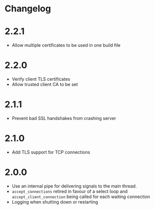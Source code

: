 # Changelog

# 2.2.1
* Allow multiple certificates to be used in one build file

# 2.2.0
* Verify client TLS certificates
* Allow trusted client CA to be set

# 2.1.1
* Prevent bad SSL handshakes from crashing server

# 2.1.0
* Add TLS support for TCP connections

# 2.0.0
* Use an internal pipe for delivering signals to the main thread.
* `accept_connections` retired in favour of a select loop and `accept_client_connection` being called for each waiting connection
* Logging when shutting down or restarting
